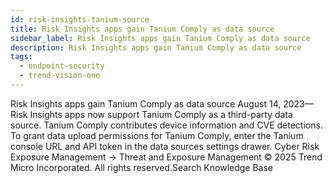 ```yaml
---
id: risk-insights-tanium-source
title: Risk Insights apps gain Tanium Comply as data source
sidebar_label: Risk Insights apps gain Tanium Comply as data source
description: Risk Insights apps gain Tanium Comply as data source
tags:
  - endpoint-security
  - trend-vision-one
---
```


 Risk Insights apps gain Tanium Comply as data source August 14, 2023—Risk Insights apps now support Tanium Comply as a third-party data source. Tanium Comply contributes device information and CVE detections. To grant data upload permissions for Tanium Comply, enter the Tanium console URL and API token in the data sources settings drawer. Cyber Risk Exposure Management → Threat and Exposure Management © 2025 Trend Micro Incorporated. All rights reserved.Search Knowledge Base